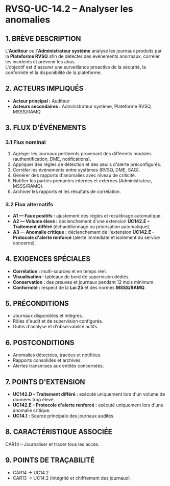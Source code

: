 # RVSQ-UC-14.2 – Analyser les anomalies

## 1. BRÈVE DESCRIPTION
L'**Auditeur** ou l'**Administrateur système** analyse les journaux produits par la **Plateforme RVSQ** afin de détecter des événements anormaux, corréler les incidents et prévenir les abus.  
L'objectif est d'assurer une surveillance proactive de la sécurité, la conformité et la disponibilité de la plateforme.

## 2. ACTEURS IMPLIQUÉS
- **Acteur principal :** Auditeur
- **Acteurs secondaires :** Administrateur système, Plateforme RVSQ, MSSS/RAMQ

## 3. FLUX D'ÉVÉNEMENTS
### 3.1 Flux nominal
1. Agréger les journaux pertinents provenant des différents modules (authentification, DME, notifications).
2. Appliquer des règles de détection et des seuils d'alerte préconfigurés.
3. Corréler les événements entre systèmes (RVSQ, DME, SAG).
4. Générer des rapports d'anomalies avec niveau de criticité.
5. Notifier les parties prenantes internes et externes (Administrateur, MSSS/RAMQ).
6. Archiver les rapports et les résultats de corrélation.

### 3.2 Flux alternatifs
- **A1 — Faux positifs :** ajustement des règles et recalibrage automatique.
- **A2 — Volume élevé :** déclenchement d'une extension **UC142.E – Traitement différé** (échantillonnage ou priorisation automatique).
- **A3 — Anomalie critique :** déclenchement de l'extension **UC142.E – Protocole d'alerte renforcé** (alerte immédiate et isolement du service concerné).

## 4. EXIGENCES SPÉCIALES
- **Corrélation :** multi-sources et en temps réel.
- **Visualisation :** tableaux de bord de supervision dédiés.
- **Conservation :** des preuves et journaux pendant 12 mois minimum.
- **Conformité :** respect de la **Loi 25** et des normes **MSSS/RAMQ**.

## 5. PRÉCONDITIONS
- Journaux disponibles et intègres.
- Rôles d'audit et de supervision configurés.
- Outils d'analyse et d'observabilité actifs.

## 6. POSTCONDITIONS
- Anomalies détectées, tracées et notifiées.
- Rapports consolidés et archivés.
- Alertes transmises aux entités concernées.

## 7. POINTS D'EXTENSION
- **UC142.D – Traitement différé :** exécuté uniquement lors d'un volume de données trop élevé.
- **UC142.E – Protocole d'alerte renforcé :** exécuté uniquement lors d'une anomalie critique.
- **UC14.1 :** Source principale des journaux audités.

## 8. CARACTÉRISTIQUE ASSOCIÉE
CAR14 – Journaliser et tracer tous les accès.

## 9. POINTS DE TRAÇABILITÉ
- CAR14 → UC14.2
- CAR13 → UC14.2 (intégrité et chiffrement des journaux)
